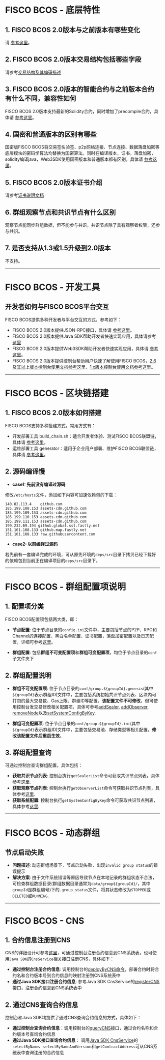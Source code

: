 # FISCO BCOS - 底层特性

## 1. FISCO BCOS 2.0版本与之前版本有哪些变化

请 [参考这里](../what_is_new.md)。

## 2. FISCO BCOS 2.0版本交易结构包括哪些字段

请参考[交易结构及其编码描述](../design/protocol_description.md#rlp)

## 3. FISCO BCOS 2.0版本的智能合约与之前版本合约有什么不同，兼容性如何

FISCO BCOS 2.0版本支持最新的Solidity合约，同时增加了precompile合约，具体请 [参考这里](../manual/smart_contract.md)。

## 4. 国密和普通版本的区别有哪些

国密版FISCO BCOS将交易签名验签、p2p网络连接、节点连接、数据落盘加密等底层模块的密码学算法均替换为国密算法。同时在编译版本，证书，落盘加密，solidity编译java，Web3SDK使用国密版本和普通版本都有区别，具体请 [参考这里](../manual/guomi_crypto.md)。

## 5. FISCO BCOS 2.0版本证书介绍

请参考[证书说明文档](manual/certificates.md)

## 6. 群组观察节点和共识节点有什么区别

观察节点能同步群组数据，但不能参与共识。共识节点除了具有观察者权限，还参与共识。

## 7. 是否支持从1.3或1.5升级到2.0版本

不支持。

----------

# FISCO BCOS - 开发工具

## 开发者如何与FISCO BCOS平台交互

FISCO BCOS提供多种开发者与平台交互的方式，参考如下：

- FISCO BCOS 2.0版本提供JSON-RPC接口，具体请 [参考这里](../api.md)。
- FISCO BCOS 2.0版本提供Java SDK帮助开发者快速实现应用，具体请参考[这里](../sdk/java_sdk/index.md)
- FISCO BCOS 2.0版本提供Web3SDK帮助开发者快速实现应用，具体请 [参考这里](../sdk/java_sdk.md)。
- FISCO BCOS 2.0版本提供控制台帮助用户快速了解使用FISCO BCOS，[2.6及其以上版本控制台使用文档参考这里](../console/console_of_java_sdk.md)，[1.x版本控制台使用文档参考这里](../console/console.md)。

----------

# FISCO BCOS - 区块链搭建

## 1. FISCO BCOS 2.0版本如何搭建

FISCO BCOS支持多种搭建方式，常用方式有：

- 开发部署工具 build_chain.sh：适合开发者体验、测试FISCO BCOS联盟链，具体请 [参考这里](../manual/build_chain.md)。
- 运维部署工具 generator：适用于企业用户部署、维护FISCO BCOS联盟链，具体请 [参考这里](../enterprise_tools/index.md)。

## 2. 源码编译慢

- **case1: 先前没有编译过源码**

修改`/etc/hosts`文件，添加如下内容可加速依赖包的下载：

```
140.82.113.4    github.com
185.199.108.153 assets-cdn.github.com
185.199.109.153 assets-cdn.github.com
185.199.110.153 assets-cdn.github.com
185.199.111.153 assets-cdn.github.com
199.232.69.194 github.global.ssl.fastly.net
151.101.108.133 github.map.fastly.net
151.101.108.133 raw.githubusercontent.com

```

- **case2: 以前编译过源码**

若先前有一套编译完成的环境，可从原先环境的`deps/src`目录下拷贝已经下载好的依赖包到当前正在编译项目的`deps/src`目录下。

----------


# FISCO BCOS - 群组配置项说明

## 1. 配置项分类

FISCO BCOS配置项包括两大类，即：

- **节点配置**: 位于节点目录的`config.ini`文件中，主要包括节点的P2P、RPC和Channel的连接配置，黑白名单配置，证书配置，落盘加密配置以及日志配置，详细可参考[这里](../manual/configuration.html#config-ini)。

- **群组配置**: 包括**群组不可变配置项**和**群组可变配置项**，均位于节点目录的`conf`子文件夹下

## 2. 群组配置说明

- **群组不可变配置项**: 位于节点目录的`conf/group.${groupId}.genesis`(其中`${groupId}`表示群组ID)文件中，主要包括系统初始共识节点列表、区块内可打包的最大交易数、Gas上限、群组ID等配置，**该配置文件不可修改**，但可使用控制台发交易修改相关配置项，具体可参考[addSealer](../manual/console_of_java_sdk.html#addsealer), [addObserver](../manual/console_of_java_sdk.html#addobserver), [removeNode](../manual/console_of_java_sdk.html#removenode)以及[setSystemConfigByKey](../manual/console_of_java_sdk.html#setsystemconfigbykey).

- **群组可变配置项**: 位于节点目录的`conf/group.${groupId}.ini`(其中`${groupId}`表示群组ID)文件中，主要包括交易池、存储类型等相关配置，**修改该配置文件后重启生效**。


## 3. 群组配置查询

可通过控制台查询群组配置，具体包括：

- **获取共识节点列表**: 控制台执行`getSealerList`命令可获取共识节点列表，具体参考[这里](../manual/console_of_java_sdk.html#getsealerlist).
- **获取观察节点列表**: 控制台执行`getObserverList`命令可获取共识节点列表，具体参考[这里](../manual/console_of_java_sdk.html#getobserverlist).
- **获取系统配置**:  控制台执行`getSystemConfigByKey`命令可获取共识节点列表，具体参考[这里](../console_of_java_sdk.html#getsystemconfigbykey).


----------

# FISCO BCOS - 动态群组

## 节点启动失败

- **问题描述**: 动态群组场景下，节点启动失败，出现`invalid group status`的错误提示
- **解决方案**: 由于文件系统错误等原因导致节点在本地记录的群组状态不合法，可检查群组数据目录(群组数据目录通常为`data/group${groupId}/`，其中`groupId`是群组编号)下的`.group_status`文件，将其状态修改为`STOPPED`或`DELETED`或`RUNNING`.


----------

# FISCO BCOS - CNS

## 1. 合约信息注册到CNS

CNS的详细设计可参考[这里](../design/features/cns_contract_name_service.md)，可通过控制台注册合约信息到CNS系统表，也可使用`Java SDK`的`CnsService`相关接口注册CNS，具体如下：

- **通过控制台注册合约信息**: 调用控制台的[deployByCNS命令](../manual/console_of_java_sdk.html#deploybycns)，部署合约时将合约名和合约版本号到合约信息的映射注册到CNS系统表中
- **通过Java SDK接口注册合约信息**: 参考Java SDK CnsService的[registerCNS](../../javadoc/org/fisco/bcos/sdk/contract/precompiled/cns/CnsService.html)接口，注册合约信息到CNS系统表中

## 2. 通过CNS查询合约信息

控制台和Java SDK均提供了通过CNS查询合约信息的方式，具体如下：

- **通过控制台查询合约信息**：调用控制台的[queryCNS](../manual/console_of_java_sdk.html#querycns)接口，通过合约名称和合约版本号查询合约信息
- **通过Java SDK接口查询合约信息**： 调用[Java SDK CnsService](../../javadoc/org/fisco/bcos/sdk/contract/precompiled/cns/CnsService.html)的`selectByName`、`selectByNameAndVersion`和`getContractAddress`可从CNS系统表中查询注册的合约信息
